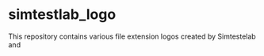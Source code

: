 # simtestlab_logo
This repository contains various file extension logos created by Simtestelab and 
